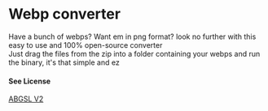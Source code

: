 # Webp converter
Have a bunch of webps? Want em in png format? look no further with this easy to use and 100% open-source converter
<br>
Just drag the files from the zip into a folder containing your webps and run the binary, it's that simple and ez
<h4>See License</h4>
<a href="ABGSL V2.md">ABGSL V2</a>
